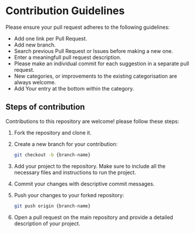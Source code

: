 # Contribution Guidelines

Please ensure your pull request adheres to the following guidelines:

- Add one link per Pull Request.
- Add new branch.
- Search previous Pull Request or Issues before making a new one.
- Enter a meaningfull pull request description.
- Please make an individual commit for each suggestion in a separate pull request.
- New categories, or improvements to the existing categorisation are always welcome.
- Add Your entry at the bottom within the category.

## Steps of contribution

Contributions to this repository are welcome! please follow these steps:

1. Fork the repository and clone it.

2. Create a new branch for your contribution:

   ```bash
   git checkout -b {branch-name}
   ```

3. Add your project to the repository. Make sure to include all the necessary files and instructions to run the project.

4. Commit your changes with descriptive commit messages.

5. Push your changes to your forked repository:

   ```bash
   git push origin {branch-name}
   ```

6. Open a pull request on the main repository and provide a detailed description of your project.
